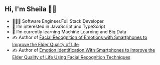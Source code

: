 Hi, I'm Sheila 👋🏽
--
- 👨🏻‍💻 Software Engineer.Full Stack Developer
- 👀 I’m interested in JavaScript and TypeScript
- 🌱 I’m currently learning Machine Learning and Big Data
- ✍ Author of <a href="https://www.researchgate.net/publication/332397542_Facial_Recognition_of_Emotions_with_Smartphones_to_Improve_the_Elder_Quality_of_Life">Facial Recognition of Emotions with Smartphones to Improve the Elder Quality of Life</a>
- ✍ Author of <a href="https://www.researchgate.net/publication/341139311_Emotion_Identification_With_Smartphones_to_Improve_the_Elder_Quality_of_Life_Using_Facial_Recognition_Techniques">Emotion Identification With Smartphones to Improve the Elder Quality of Life Using Facial Recognition Techniques</a>

<!---
shbonillap/shbonillap is a ✨ special ✨ repository because its `README.md` (this file) appears on your GitHub profile.
You can click the Preview link to take a look at your changes.
--->
